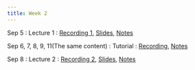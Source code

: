 ```yaml
---
title: Week 2
---
```


Sep 5
: Lecture 1
  : [Recording 1](https://moodle.hku.hk/mod/lti/view.php?id=2690531), [Slides](https://docs.google.com/presentation/d/1kGbGecvAzBoFz48Kye1-xkOYkWcmirlgZTtZiSL_gVo/edit#slide=id.gf5583ae1f7_0_162), [Notes](https://colab.research.google.com/drive/1T1Fvoz0rBlPHiODxLzIQDA-8yOWSTd9D?usp=sharing)
 
 Sep 6, 7, 8, 9, 11(The same content)
: Tutorial
  : [Recording](https://moodle.hku.hk/mod/lti/view.php?id=2690531), [Notes](https://colab.research.google.com/drive/1vbSOdKfBqpFIlVIY0E9ipuat1cbOK1rv#scrollTo=MGVXIsk5OHLI)
  
 Sep 8
: Lecture 2
  : [Recording 2](https://moodle.hku.hk/mod/lti/view.php?id=2690531), [Slides](https://docs.google.com/presentation/d/1LTbC5R7lDkbgBnjzntpOEOyBANcsy6p_lAO3MPke-D0/edit?resourcekey=0-uWNl-xuf-zGy_YRnPNnpFg#slide=id.gf5583ae1f7_0_162), [Notes](https://colab.research.google.com/drive/1f9IBv6qkS1BSYXfUgsiGMVjmkdyVBHOh?usp=sharing)
 